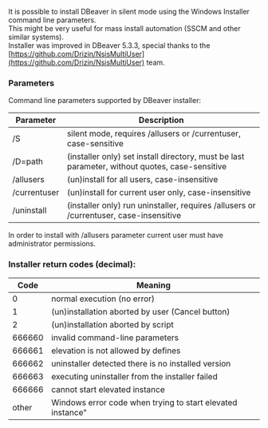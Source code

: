 It is possible to install DBeaver in silent mode using the Windows Installer command line parameters.  
This might be very useful for mass install automation (SSCM and other similar systems).  
Installer was improved in DBeaver 5.3.3, special thanks to the [https://github.com/Drizin/NsisMultiUser](https://github.com/Drizin/NsisMultiUser) team.  

### Parameters 

Command line parameters supported by DBeaver installer:

Parameter|Description
---|---
/S | silent mode, requires /allusers or /currentuser, case-sensitive
/D=path | (installer only) set install directory, must be last parameter, without quotes, case-sensitive
/allusers | (un)install for all users, case-insensitive
/currentuser | (un)install for current user only, case-insensitive
/uninstall | (installer only) run uninstaller, requires /allusers or /currentuser, case-insensitive

In order to install with /allusers parameter current user must have administrator permissions.

### Installer return codes (decimal):

Code|Meaning
---|---
0 | normal execution (no error)
1 | (un)installation aborted by user (Cancel button)
2 | (un)installation aborted by script
666660 | invalid command-line parameters
666661 | elevation is not allowed by defines
666662 | uninstaller detected there is no installed version
666663 | executing uninstaller from the installer failed
666666 | cannot start elevated instance
other | Windows error code when trying to start elevated instance"
